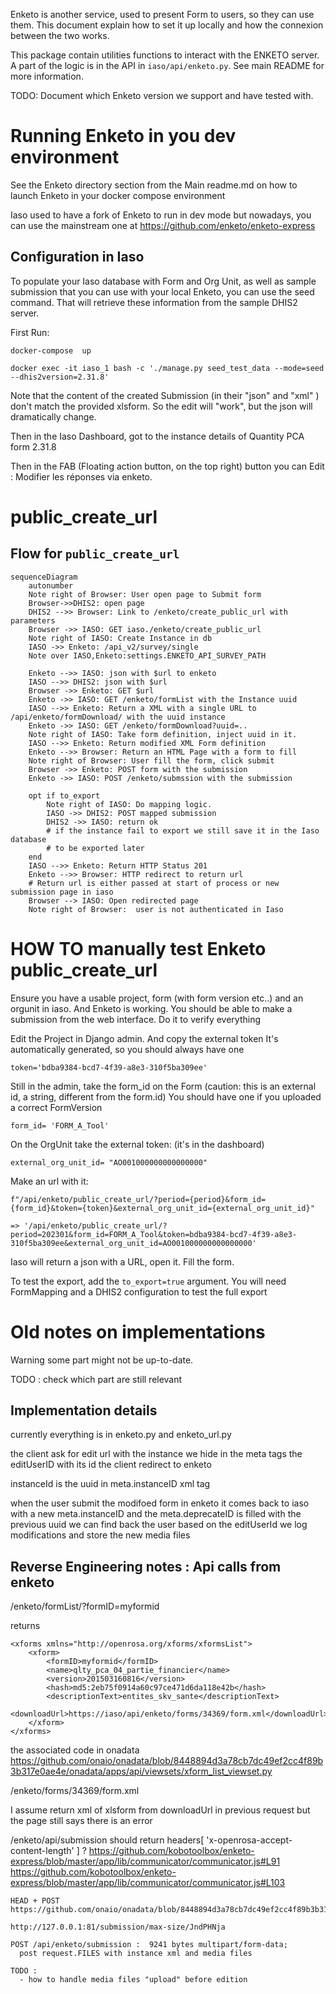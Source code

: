 Enketo is another service, used to present Form to users, so they can use them. This document explain how to set it up
locally and how the connexion between the two works. 

This package contain utilities functions to interact with the ENKETO server. A part of the logic is in the API in `iaso/api/enketo.py`.
See main README for more information.

TODO: Document which Enketo version we support and have tested with.

# Running Enketo in you dev environment
See the Enketo directory section from the Main readme.md on how to launch Enketo in your docker compose environment

Iaso used to have a fork of Enketo to run in dev mode but nowadays, you can use the mainstream one at https://github.com/enketo/enketo-express


## Configuration in Iaso
To populate your Iaso database with Form and Org Unit, as well as sample submission that you can use with your local Enketo, you can use the seed command. That will retrieve these information from the sample DHIS2 server.

First Run:
```
docker-compose  up

docker exec -it iaso_1 bash -c './manage.py seed_test_data --mode=seed --dhis2version=2.31.8'
```

Note that the content of the created Submission (in their "json" and "xml" ) don't match the provided xlsform. So the edit will "work", but the json will dramatically change.

Then in the Iaso Dashboard, got to the instance details of Quantity PCA form 2.31.8

Then in the FAB (Floating action button, on the top right) button you can Edit : Modifier les réponses via enketo.

# public_create_url

## Flow for `public_create_url`
```mermaid
sequenceDiagram
    autonumber
    Note right of Browser: User open page to Submit form
    Browser->>DHIS2: open page
    DHIS2 -->> Browser: Link to /enketo/create_public_url with parameters
    Browser ->> IASO: GET iaso./enketo/create_public_url
    Note right of IASO: Create Instance in db
    IASO ->> Enketo: /api_v2/survey/single
    Note over IASO,Enketo:settings.ENKETO_API_SURVEY_PATH

    Enketo -->> IASO: json with $url to enketo
    IASO -->> DHIS2: json with $url
    Browser ->> Enketo: GET $url
    Enketo ->> IASO: GET /enketo/formList with the Instance uuid
    IASO -->> Enketo: Return a XML with a single URL to /api/enketo/formDownload/ with the uuid instance
    Enketo ->> IASO: GET /enketo/formDownload?uuid=..
    Note right of IASO: Take form definition, inject uuid in it.
    IASO -->> Enketo: Return modified XML Form definition
    Enketo -->> Browser: Return an HTML Page with a form to fill
    Note right of Browser: User fill the form, click submit
    Browser ->> Enketo: POST form with the submission
    Enketo ->> IASO: POST /enketo/submssion with the submission

    opt if to_export
        Note right of IASO: Do mapping logic.
        IASO ->> DHIS2: POST mapped submission
        DHIS2 ->> IASO: return ok
        # if the instance fail to export we still save it in the Iaso database
        # to be exported later
    end
    IASO -->> Enketo: Return HTTP Status 201
    Enketo -->> Browser: HTTP redirect to return url
    # Return url is either passed at start of process or new submission page in iaso
    Browser --> IASO: Open redirected page
    Note right of Browser:  user is not authenticated in Iaso
 ```                                                       



# HOW TO manually test Enketo public_create_url

Ensure you have a usable project, form (with form version etc..) and an orgunit in iaso. And Enketo is working. You should be able to make a submission from the web interface. Do it to verify everything

Edit the Project in Django admin. And copy the external token
It's automatically generated, so you should always have one

`token='bdba9384-bcd7-4f39-a8e3-310f5ba309ee'`

Still in the admin, take the form_id on the Form (caution: this is an external id, a string, different from the form.id) You should have one if you uploaded a correct FormVersion

`form_id= 'FORM_A_Tool'`

On the OrgUnit take the external token: (it's in the dashboard)

`external_org_unit_id= "AO001000000000000000"`

Make an url with it:
```
f"/api/enketo/public_create_url/?period={period}&form_id={form_id}&token={token}&external_org_unit_id={external_org_unit_id}"

=> '/api/enketo/public_create_url/?period=202301&form_id=FORM_A_Tool&token=bdba9384-bcd7-4f39-a8e3-310f5ba309ee&external_org_unit_id=AO001000000000000000'
```

Iaso will return a json with a URL, open it.
Fill the form.

To test the export, add the `to_export=true` argument. You will need FormMapping and a DHIS2 configuration to test the full export



# Old notes on implementations
Warning some part might not be up-to-date.

TODO : check which part are still relevant

## Implementation details

currently everything is in enketo.py and enketo_url.py

the client ask for edit url with the instance
we hide in the meta tags the editUserID with its id
the client redirect to enketo

instanceId is the uuid in meta.instanceID xml tag

when the user submit the modifoed form in enketo
it comes back to iaso with a new meta.instanceID
and the meta.deprecateID is filled with the previous uuid
we can find back the user based on the editUserId
we log modifications and store the new media files


## Reverse Engineering notes : Api calls from enketo

/enketo/formList/?formID=myformid

returns
```
<xforms xmlns="http://openrosa.org/xforms/xformsList">
	<xform>
		<formID>myformid</formID>
		<name>qlty_pca_04_partie_financier</name>
		<version>201503160816</version>
		<hash>md5:2eb75f0914a60c97ce471d6da118e42b</hash>
		<descriptionText>entites_skv_sante</descriptionText>
		<downloadUrl>https://iaso/api/enketo/forms/34369/form.xml</downloadUrl>
	</xform>
</xforms>
```

the associated code in onadata
https://github.com/onaio/onadata/blob/8448894d3a78cb7dc49ef2cc4f89b3b317e0ae4e/onadata/apps/api/viewsets/xform_list_viewset.py

/enketo/forms/34369/form.xml

I assume return xml of xlsform from downloadUrl in previous request
but the page still says there is an error

/enketo/api/submission
should return headers[ 'x-openrosa-accept-content-length' ]  ?
https://github.com/kobotoolbox/enketo-express/blob/master/app/lib/communicator/communicator.js#L91
https://github.com/kobotoolbox/enketo-express/blob/master/app/lib/communicator/communicator.js#L103

```
HEAD + POST
https://github.com/onaio/onadata/blob/8448894d3a78cb7dc49ef2cc4f89b3b317e0ae4e/onadata/apps/api/viewsets/xform_submission_viewset.py#L102

http://127.0.0.1:81/submission/max-size/JndPHNja

POST /api/enketo/submission :  9241 bytes multipart/form-data;
  post request.FILES with instance xml and media files

TODO :
  - how to handle media files "upload" before edition
```

